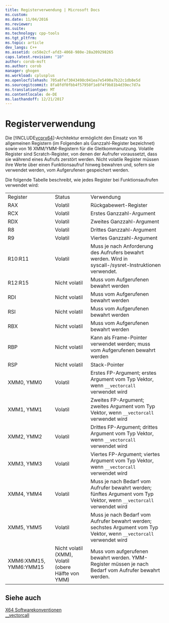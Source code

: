 ```yaml
---
title: Registerverwendung | Microsoft Docs
ms.custom: 
ms.date: 11/04/2016
ms.reviewer: 
ms.suite: 
ms.technology: cpp-tools
ms.tgt_pltfrm: 
ms.topic: article
dev_langs: C++
ms.assetid: ce58e2cf-afd3-4068-980e-28a209298265
caps.latest.revision: "10"
author: corob-msft
ms.author: corob
manager: ghogen
ms.workload: cplusplus
ms.openlocfilehash: 705a8fef3043498c041ea7e5490a7b22c1db8e5d
ms.sourcegitcommit: 8fa8fdf0fbb4f57950f1e8f4f9b81b4d39ec7d7a
ms.translationtype: MT
ms.contentlocale: de-DE
ms.lasthandoff: 12/21/2017
---
```

# <a name="register-usage"></a>Registerverwendung
Die [!INCLUDE[vcprx64](../assembler/inline/includes/vcprx64_md.md)]-Architektur ermöglicht den Einsatz von 16 allgemeinen Registern (im Folgenden als Ganzzahl-Register bezeichnet) sowie von 16 XMM/YMM-Registern für die Gleitkommanutzung. Volatile Register sind Scratch-Register, von denen der Aufrufer voraussetzt, dass sie während eines Aufrufs zerstört werden. Nicht volatile Register müssen ihre Werte über einen Funktionsaufruf hinweg bewahren und, sofern sie verwendet werden, vom Aufgerufenen gespeichert werden.  
  
 Die folgende Tabelle beschreibt, wie jedes Register bei Funktionsaufrufen verwendet wird:  
  
||||  
|-|-|-|  
|Register|Status|Verwendung|  
|RAX|Volatil|Rückgabewert-Register|  
|RCX|Volatil|Erstes Ganzzahl-Argument|  
|RDX|Volatil|Zweites Ganzzahl-Argument|  
|R8|Volatil|Drittes Ganzzahl-Argument|  
|R9|Volatil|Viertes Ganzzahl-Argument|  
|R10:R11|Volatil|Muss je nach Anforderung des Aufrufers bewahrt werden. Wird in syscall-/sysret-Instruktionen verwendet.|  
|R12:R15|Nicht volatil|Muss vom Aufgerufenen bewahrt werden|  
|RDI|Nicht volatil|Muss vom Aufgerufenen bewahrt werden|  
|RSI|Nicht volatil|Muss vom Aufgerufenen bewahrt werden|  
|RBX|Nicht volatil|Muss vom Aufgerufenen bewahrt werden|  
|RBP|Nicht volatil|Kann als Frame-Pointer verwendet werden; muss vom Aufgerufenen bewahrt werden|  
|RSP|Nicht volatil|Stack-Pointer|  
|XMM0, YMM0|Volatil|Erstes FP-Argument; erstes Argument vom Typ Vektor, wenn `__vectorcall` verwendet wird|  
|XMM1, YMM1|Volatil|Zweites FP-Argument; zweites Argument vom Typ Vektor, wenn `__vectorcall` verwendet wird|  
|XMM2, YMM2|Volatil|Drittes FP-Argument; drittes Argument vom Typ Vektor, wenn `__vectorcall` verwendet wird|  
|XMM3, YMM3|Volatil|Viertes FP-Argument; viertes Argument vom Typ Vektor, wenn `__vectorcall` verwendet wird|  
|XMM4, YMM4|Volatil|Muss je nach Bedarf vom Aufrufer bewahrt werden; fünftes Argument vom Typ Vektor, wenn `__vectorcall` verwendet wird|  
|XMM5, YMM5|Volatil|Muss je nach Bedarf vom Aufrufer bewahrt werden; sechstes Argument vom Typ Vektor, wenn `__vectorcall` verwendet wird|  
|XMM6:XMM15, YMM6:YMM15|Nicht volatil (XMM), Volatil (obere Hälfte von YMM)|Muss vom aufgerufenen bewahrt werden. YMM-Register müssen je nach Bedarf vom Aufrufer bewahrt werden.|  
  
## <a name="see-also"></a>Siehe auch  
 [X64 Softwarekonventionen](../build/x64-software-conventions.md)   
 [__vectorcall](../cpp/vectorcall.md)
